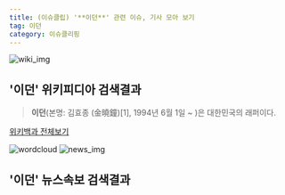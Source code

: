 ```yaml
---
title: (이슈클립) '**이던**' 관련 이슈, 기사 모아 보기
tag: 이던
category: 이슈클리핑
---
```

![wiki_img](https://user-images.githubusercontent.com/42597476/44503234-41136a80-a6d0-11e8-9071-6fc6418eafe4.png)
## **'**이던**'** 위키피디아 검색결과
>**이던**(본명: 김효종 (金曉鐘)[1], 1994년 6월 1일 ~ )은 대한민국의 래퍼이다.

<a href="https://ko.wikipedia.org/wiki/이던" target="_blank">위키백과 전체보기</a>

![wordcloud](https://s3.ap-northeast-2.amazonaws.com/lyrics101-wordcloud/2018-09-13-1536837859.png)
![news_img](https://user-images.githubusercontent.com/42597476/44507050-1206f400-a6e4-11e8-8d98-7ffbfebb353f.png)
## **'**이던**'** 뉴스속보 검색결과

